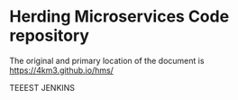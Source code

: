 # Herding Microservices Code repository
The original and primary location of the document is https://4km3.github.io/hms/

TEEEST JENKINS
